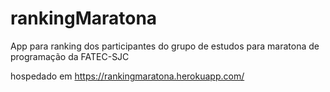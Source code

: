 # rankingMaratona
App para ranking dos participantes do grupo de estudos para maratona de programação da FATEC-SJC

hospedado em https://rankingmaratona.herokuapp.com/
